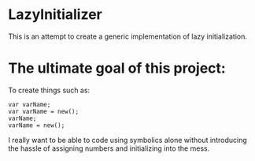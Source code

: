 # LazyInitializer
This is an attempt to create a generic implementation of lazy initialization.

# The ultimate goal of this project:

To create things such as:

    var varName;
    var varName = new();
    varName;
    varName = new();
  
 I really want to be able to code using symbolics alone without introducing the hassle of assigning numbers and initializing into the mess.
